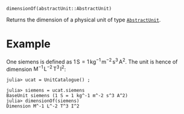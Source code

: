 ```
dimensionOf(abstractUnit::AbstractUnit)
```

Returns the dimension of a physical unit of type [`AbstractUnit`](@ref).

# Example

One siemens is defined as $1\,\mathrm{S} = 1\,\mathrm{kg}^{-1}\,\mathrm{m}^{-2}\,\mathrm{s}^3\,\mathrm{A}^2$. The unit is hence of dimension $\mathrm{M}^{-1}\,\mathrm{L}^{-2}\,\mathrm{T}^3\,\mathrm{I}^2$:

```jldoctest
julia> ucat = UnitCatalogue() ;

julia> siemens = ucat.siemens
BaseUnit siemens (1 S = 1 kg^-1 m^-2 s^3 A^2)
julia> dimensionOf(siemens)
Dimension M^-1 L^-2 T^3 I^2
```
